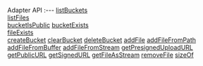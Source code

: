 Adapter API
:---
[listBuckets](README.md#listbuckets)           
[listFiles](README.md#listfiles)        
[bucketIsPublic](README.md#bucketispublic)
[bucketExists](README.md#bucketexists)  
[fileExists](README.md#fileexists)         
[createBucket](README.md#createbucket)
[clearBucket](README.md#clearbucket)
[deleteBucket](README.md#deletebucket)
[addFile](README.md#addfile)
[addFileFromPath](README.md#addfilefrompath)
[addFileFromBuffer](README.md#addfilefrombuffer)
[addFileFromStream](README.md#addfilefromstream) 
[getPresignedUploadURL](README.md#getPresignedUploadURL)
[getPublicURL](README.md#getpublicurl)
[getSignedURL](README.md#getsignedurl) 
[getFileAsStream](README.md#getfileasstream)
[removeFile](README.md#removefile)
[sizeOf](README.md#sizeof)